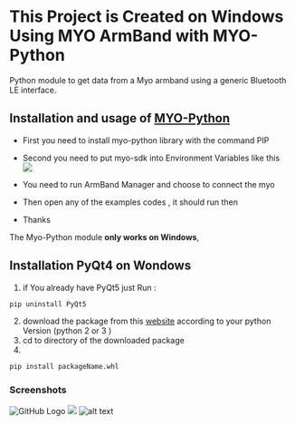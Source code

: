 # This Project is Created on Windows Using MYO ArmBand with MYO-Python
Python module to get data from a Myo armband using a generic Bluetooth LE interface.

## Installation and usage of [MYO-Python](https://github.com/NiklasRosenstein/myo-python)
-	First you need to install myo-python library with the command PIP
-	Second you need to put myo-sdk into Environment Variables like this  
![](https://github.com/hananabilabd/Computer-Vision-and-Neural-Machine-Interface-for-Upper-Limb-Prostheses/blob/master/screenshot/screenshot.png)

-	You need to run ArmBand Manager and choose to connect the myo 
-	Then open any of the examples codes , it should run then
-	Thanks 



The Myo-Python module **only works on Windows**, 

## Installation  PyQt4 on Wondows 
1. if You already have PyQt5 just Run :
```python
pip uninstall PyQt5
```
2. download the package from this [website](https://www.lfd.uci.edu/~gohlke/pythonlibs/#pyqt4) according to your python Version (python 2 or 3 )
3. cd to directory of the downloaded package
4. 
```python
pip install packageName.whl
```

### Screenshots
![GitHub Logo](https:.PNG)
![](https://github..PNG)
![alt text](https://github.co.PNG)
